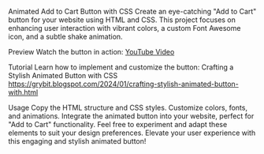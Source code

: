 Animated Add to Cart Button with CSS
Create an eye-catching "Add to Cart" button for your website using HTML and CSS. This project focuses on enhancing user interaction with vibrant colors, a custom Font Awesome icon, and a subtle shake animation.

Preview
Watch the button in action: [YouTube Video](https://youtu.be/y_Y92v5VoXM)

Tutorial
Learn how to implement and customize the button: Crafting a Stylish Animated Button with CSS
https://grybit.blogspot.com/2024/01/crafting-stylish-animated-button-with.html

Usage
Copy the HTML structure and CSS styles.
Customize colors, fonts, and animations.
Integrate the animated button into your website, perfect for "Add to Cart" functionality.
Feel free to experiment and adapt these elements to suit your design preferences. Elevate your user experience with this engaging and stylish animated button!
